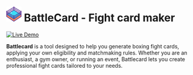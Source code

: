 # <img src="./client/public/ring.svg" height="40"> BattleCard - Fight card maker

[![Live Demo](https://img.shields.io/badge/demo-online-blue)](https://battlecard.joussy.fr)

**Battlecard** is a tool designed to help you generate boxing fight cards, applying your own eligibility and matchmaking rules. Whether you are an enthusiast, a gym owner, or running an event, Battlecard lets you create professional fight cards tailored to your needs.
